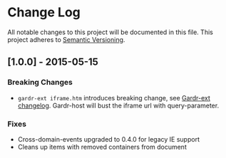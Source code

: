 # Change Log
All notable changes to this project will be documented in this file.
This project adheres to [Semantic Versioning](http://semver.org/).

## [1.0.0] - 2015-05-15
### Breaking Changes
- `gardr-ext iframe.htm` introduces breaking change, see [Gardr-ext changelog](../gardr-ext/CHANGELOG.md). Gardr-host will bust the iframe url with query-parameter.

### Fixes
- Cross-domain-events upgraded to 0.4.0 for legacy IE support
- Cleans up items with removed containers from document
